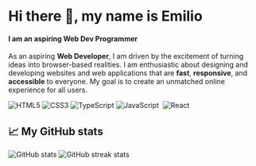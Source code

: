 Hi there 👋, my name is Emilio
======
#### I am an aspiring Web Dev Programmer
As an aspiring **Web Developer**, I am driven by the excitement of turning ideas into browser-based realities. I am enthusiastic about designing and developing websites and web applications that are **fast**, **responsive**, and **accessible** to everyone. My goal is to create an unmatched online experience for all users.

![HTML5](https://img.shields.io/badge/html5-%23E34F26.svg?logo=html5&logoColor=white)  ![CSS3](https://img.shields.io/badge/css3-%231572B6.svg?logo=css3&logoColor=white)  	![TypeScript](https://img.shields.io/badge/typescript-%23007ACC.svg?logo=typescript&logoColor=white)  ![JavaScript](https://img.shields.io/badge/javascript-%23323330.svg?logo=javascript&logoColor=%23F7DF1E)  ![React](https://img.shields.io/badge/react-%2320232a.svg?logo=react&logoColor=%2361DAFB)


📈 My GitHub stats
------
![GitHub stats](https://github-readme-stats.vercel.app/api?username=EmilioPG13&show_icons=true&theme=github_dark_dimmed)  ![GitHub streak stats](https://streak-stats.demolab.com/?user=EmilioPG13&theme=github_dark_dimmed)  

